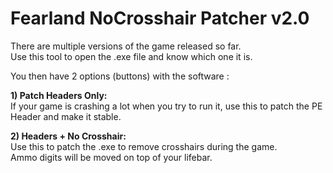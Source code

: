 # Fearland NoCrosshair Patcher v2.0

There are multiple versions of the game released so far.  
Use this tool to open the .exe file and know which one it is.  

You then have 2 options (buttons) with the software :  

**1) Patch Headers Only:**  
If your game is crashing a lot when you try to run it, use this to patch the PE Header and make it stable.

**2) Headers + No Crosshair:**  
Use this to patch the .exe to remove crosshairs during the game.  
Ammo digits will be moved on top of your lifebar.
